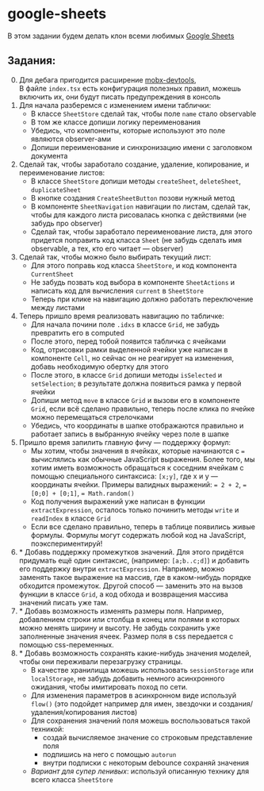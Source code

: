 # google-sheets

В этом задании будем делать клон всеми любимых [Google Sheets](https://docs.google.com/spreadsheets)

## Задания:

0. Для дебага пригодится расширение [mobx-devtools](https://github.com/mobxjs/mobx-devtools),  
   В файле `index.tsx` есть конфигурация полезных правил, можешь включить их, они будут писать предупреждения в консоль
1. Для начала разберемся с изменением имени таблички:
   - В классе `SheetStore` сделай так, чтобы поле `name` стало observable
   - В том же классе допиши логику переименования
   - Убедись, что компоненты, которые используют это поле являются observer-ами
   - Допиши переименование и синхронизацию имени с заголовком документа
2. Сделай так, чтобы заработало создание, удаление, копирование, и переименование листов:
   - В классе `SheetStore` допиши методы `createSheet`, `deleteSheet`, `duplicateSheet`
   - В кнопке создания `CreateSheetButton` позови нужный метод
   - В компоненте `SheetNavigation` навигации по листам, сделай так,
     чтобы для каждого листа рисовалась кнопка с действиями (не забудь про observer)
   - Сделай так, чтобы заработало переименование листа, для этого придется поправить код класса `Sheet`
     (не забудь сделать имя observable, а тех, кто его читает — observer)
3. Сделай так, чтобы можно было выбирать текущий лист:
   - Для этого поправь код класса `SheetStore`, и код компонента `CurrentSheet`
   - Не забудь позвать код выбора в компоненте `SheetActions` и написать код для вычисления `current` в `SheetStore`
   - Теперь при клике на навигацию должно работать переключение между листами
4. Теперь пришло время реализовать навигацию по табличке:
   - Для начала почини поле `.idxs` в классе `Grid`, не забудь превратить его в computed
   - После этого, перед тобой появится табличка с ячейками
   - Код, отрисовки рамки выделенной ячейки уже написан в компоненте `Cell`,
     но сейчас он не реагирует на изменения, добавь необходимую обертку для этого
   - После этого, в классе `Grid` допиши методы `isSelected` и `setSelection`;
     в результате должна появиться рамка у первой ячейки
   - Допиши метод `move` в классе `Grid` и вызови его в компоненте `Grid`,
     если всё сделано правильно, теперь после клика по ячейке можно перемещаться стрелочками
   - Убедись, что координаты в шапке отображаются правильно и работает запись в выбранную ячейку через поле в шапке
5. Пришло время запилить главную фичу — поддержку формул:
   - Мы хотим, чтобы значения в ячейках, которые начинаются с `=` вычислялись как обычные JavaScript выражения.
     Более того, мы хотим иметь возможность обращаться к соседним ячейкам
     с помощью специального синтаксиса: `[x;y]`, где x и y — координаты ячейки.
     Примеры валидных выражений: `= 2 + 2`, `= [0;0] + [0;1]`, `= Math.random()`
   - Код получения выражений уже написан в функции `extractExpression`,
     осталось только починить методы `write` и `readIndex` в классе `Grid`
   - Если все сделано правильно, теперь в таблице появились живые формулы.
     Формулы могут содержать любой код на JavaScript, поэкспериментируй!
6. \* Добавь поддержку промежутков значений. Для этого придётся придумать ещё один синтаксис, (например: `[a;b..c;d]`)
   и добавить его поддержку внутри `extractExpression`.
   Например, можно заменять такое выражение на массив, где в каком-нибудь порядке обходится промежуток.
   Другой способ — заменить это на вызов функции в классе `Grid`, а код обхода и возвращения массива значений писать уже там.
7. \* Добавь возможность изменять размеры поля.
   Например, добавлением строки или столбца в конец или полями в которых можно менять ширину и высоту.
   Не забудь сохранить уже заполненные значения ячеек.
   Размер поля в css передается с помощью css-переменных.
8. \* Добавь возможность сохранять какие-нибудь значения моделей, чтобы они переживали перезагрузку страницы.
   - В качестве хранилища можешь использовать `sessionStorage` или `localStorage`, не забудь добавить немного асинхронного ожидания, чтобы имитировать поход по сети.
   - Для изменения параметров в асинхронном виде используй `flow()` (это подойдет например для имен, звездочки и создания/удаления/копирования листов)
   - Для сохранения значений поля можешь воспользоваться такой техникой:
     - создай вычисляемое значение со строковым представление поля
     - подпишись на него с помощью `autorun`
     - внутри подписки с некоторым debounce сохраняй значения
   - _Вариант для супер ленивых_: используй описанную технику для всего класса `SheetStore`
